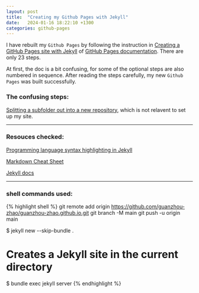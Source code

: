 ```yaml
---
layout: post
title:  "Creating my Github Pages with Jekyll"
date:   2024-01-16 18:22:10 +1300
categories: github-pages
---
```

I have rebuilt my `Github Pages` by following the instruction in [Creating a GitHub Pages site with Jekyll][Creating a GitHub Pages site with Jekyll] of [GitHub Pages documentation][GitHub Pages documentation]. There are only 23 steps.

At first, the doc is a bit confusing, for some of the optional steps are also numbered in sequence. After reading the steps carefully, my new `Github Pages` was built successfully.

### The confusing steps:

[Splitting a subfolder out into a new repository][Splitting a subfolder out into a new repository], which is not relavent to set up my site.

---

### Resouces checked:

[Programming language syntax highlighting in Jekyll][Programming language syntax highlighting in Jekyll]

[Markdown Cheat Sheet][Markdown Cheat Sheet]

[Jekyll docs][Jekyll docs]

--- 

### shell commands used:

{% highlight shell %}
git remote add origin https://github.com/guanzhou-zhao/guanzhou-zhao.github.io.git
git branch -M main
git push -u origin main

$ jekyll new --skip-bundle .
# Creates a Jekyll site in the current directory
$ bundle exec jekyll server
{% endhighlight %}

[Creating a GitHub Pages site with Jekyll]: https://docs.github.com/en/pages/setting-up-a-github-pages-site-with-jekyll/creating-a-github-pages-site-with-jekyll
[GitHub Pages documentation]: https://docs.github.com/en/pages
[Splitting a subfolder out into a new repository]: https://docs.github.com/en/get-started/using-git/splitting-a-subfolder-out-into-a-new-repository
[Programming language syntax highlighting in Jekyll]: https://www.fabriziomusacchio.com/blog/2021-08-11-Syntax_Highlighting_in_Jekyll/
[Markdown Cheat Sheet]: https://www.markdownguide.org/cheat-sheet/
[Jekyll docs]: https://jekyllrb.com/docs/